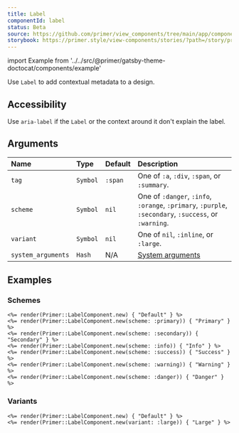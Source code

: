```yaml
---
title: Label
componentId: label
status: Beta
source: https://github.com/primer/view_components/tree/main/app/components/primer/label_component.rb
storybook: https://primer.style/view-components/stories/?path=/story/primer-label-component
---
```


import Example from '../../src/@primer/gatsby-theme-doctocat/components/example'

<!-- Warning: AUTO-GENERATED file, do not edit. Add code comments to your Ruby instead <3 -->

Use `Label` to add contextual metadata to a design.

## Accessibility

Use `aria-label` if the `Label` or the context around it don't explain the label.

## Arguments

| Name | Type | Default | Description |
| :- | :- | :- | :- |
| `tag` | `Symbol` | `:span` | One of `:a`, `:div`, `:span`, or `:summary`. |
| `scheme` | `Symbol` | `nil` | One of `:danger`, `:info`, `:orange`, `:primary`, `:purple`, `:secondary`, `:success`, or `:warning`. |
| `variant` | `Symbol` | `nil` | One of `nil`, `:inline`, or `:large`. |
| `system_arguments` | `Hash` | N/A | [System arguments](/system-arguments) |

## Examples

### Schemes

<Example src="<span data-view-component='true' class='Label'>Default</span><span data-view-component='true' class='Label Label--primary'>Primary</span><span data-view-component='true' class='Label Label--secondary'>Secondary</span><span data-view-component='true' class='Label Label--info'>Info</span><span data-view-component='true' class='Label Label--success'>Success</span><span data-view-component='true' class='Label Label--warning'>Warning</span><span data-view-component='true' class='Label Label--danger'>Danger</span>" />

```erb
<%= render(Primer::LabelComponent.new) { "Default" } %>
<%= render(Primer::LabelComponent.new(scheme: :primary)) { "Primary" } %>
<%= render(Primer::LabelComponent.new(scheme: :secondary)) { "Secondary" } %>
<%= render(Primer::LabelComponent.new(scheme: :info)) { "Info" } %>
<%= render(Primer::LabelComponent.new(scheme: :success)) { "Success" } %>
<%= render(Primer::LabelComponent.new(scheme: :warning)) { "Warning" } %>
<%= render(Primer::LabelComponent.new(scheme: :danger)) { "Danger" } %>
```

### Variants

<Example src="<span data-view-component='true' class='Label'>Default</span><span data-view-component='true' class='Label Label--large'>Large</span>" />

```erb
<%= render(Primer::LabelComponent.new) { "Default" } %>
<%= render(Primer::LabelComponent.new(variant: :large)) { "Large" } %>
```
